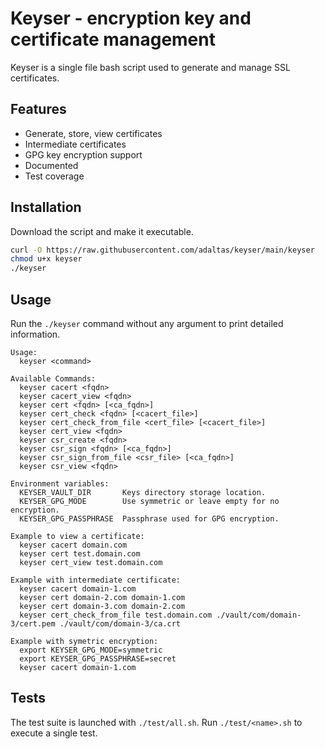 
# Keyser - encryption key and certificate management

Keyser is a single file bash script used to generate and manage SSL certificates.

## Features

- Generate, store, view certificates
- Intermediate certificates
- GPG key encryption support
- Documented
- Test coverage

## Installation

Download the script and make it executable.

```sh
curl -O https://raw.githubusercontent.com/adaltas/keyser/main/keyser
chmod u+x keyser
./keyser
```

## Usage

Run the `./keyser` command without any argument to print detailed information.

```text
Usage:
  keyser <command>

Available Commands:
  keyser cacert <fqdn>
  keyser cacert_view <fqdn>
  keyser cert <fqdn> [<ca_fqdn>]
  keyser cert_check <fqdn> [<cacert_file>]
  keyser cert_check_from_file <cert_file> [<cacert_file>]
  keyser cert_view <fqdn>
  keyser csr_create <fqdn>
  keyser csr_sign <fqdn> [<ca_fqdn>]
  keyser csr_sign_from_file <csr_file> [<ca_fqdn>]
  keyser csr_view <fqdn>

Environment variables:
  KEYSER_VAULT_DIR       Keys directory storage location.
  KEYSER_GPG_MODE        Use symmetric or leave empty for no encryption.
  KEYSER_GPG_PASSPHRASE  Passphrase used for GPG encryption.

Example to view a certificate:
  keyser cacert domain.com
  keyser cert test.domain.com
  keyser cert_view test.domain.com

Example with intermediate certificate:
  keyser cacert domain-1.com
  keyser cert domain-2.com domain-1.com
  keyser cert domain-3.com domain-2.com
  keyser cert_check_from_file test.domain.com ./vault/com/domain-3/cert.pem ./vault/com/domain-3/ca.crt

Example with symetric encryption:
  export KEYSER_GPG_MODE=symmetric
  export KEYSER_GPG_PASSPHRASE=secret
  keyser cacert domain-1.com
```

## Tests

The test suite is launched with `./test/all.sh`. Run `./test/<name>.sh` to execute a single test.
